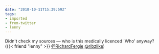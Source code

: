 ```yaml
---
date: "2010-10-11T15:39:59Z"
tags:
- imported
- from-twitter
- lenny
---
```

Didn't check my sources — who is this medically licenced 'Who' anyway? \({{< friend "lenny" >}} [@RichardFergie](https://twitter.com/RichardFergie) [@ribzlike](https://twitter.com/ribzlike)\)

